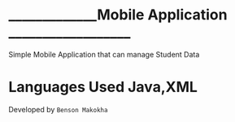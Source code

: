 # _____________Mobile Application __________________
 
Simple Mobile Application that can manage Student Data
# Languages Used Java,XML
 Developed by `Benson Makokha`